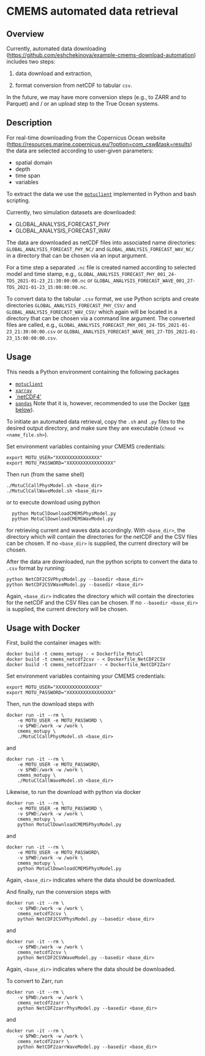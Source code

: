 ﻿# CMEMS automated data retrieval

## Overview

Currently, automated data downloading (https://github.com/eshchekinova/example-cmems-download-automation) includes two steps:

1. data download and extraction,

2. format conversion from netCDF to tabular `csv`.

In the future, we may have more conversion steps (e.g., to ZARR and to Parquet) and / or an upload step to the True Ocean systems.

## Description

For real-time downloading from the Copernicus Ocean website (https://resources.marine.copernicus.eu/?option=com_csw&task=results) the data are selected according to user-given parameters:

- spatial domain
- depth
- time span
- variables

To extract the data we use the [`motuclient`](https://github.com/clstoulouse/motu-client-python/) implemented in Python and bash scripting.

Currently, two simulation datasets are downloaded:

- GLOBAL_ANALYSIS_FORECAST_PHY
- GLOBAL_ANALYSIS_FORECAST_WAV

The data are downloaded as netCDF files into associated name directories: `GLOBAL_ANALYSIS_FORECAST_PHY_NC/` and `GLOBAL_ANALYSIS_FORECAST_WAV_NC/` in a directory that can be chosen via an input argument.

For a time step a separated `.nc` file is created named according to selected model and time stamp, e.g., `GLOBAL_ANALYSIS_FORECAST_PHY_001_24-TDS_2021-01-23_21:30:00:00.nc` or `GLOBAL_ANALYSIS_FORECAST_WAVE_001_27-TDS_2021-01-23_15:00:00:00.nc`.

To convert data to the tabular `.csv` format, we use Python scripts and create directories `GLOBAL_ANALYSIS_FORECAST_PHY_CSV/` and `GLOBAL_ANALYSIS_FORECAST_WAV_CSV/` which again will be located in a directory that can be chosen via a command line argument. The converted files are called, e.g., `GLOBAL_ANALYSIS_FORECAST_PHY_001_24-TDS_2021-01-23_21:30:00:00.csv` or `GLOBAL_ANALYSIS_FORECAST_WAVE_001_27-TDS_2021-01-23_15:00:00:00.csv`.


## Usage

This needs a Python environment containing the following packages
- [`motuclient`](https://github.com/clstoulouse/motu-client-python#using-pip)
- [`xarray`](http://xarray.pydata.org/en/stable/installing.html#instructions)
- [`netCDF4'](https://pypi.org/project/netCDF4/)
- [`pandas`](https://pandas.pydata.org/pandas-docs/stable/getting_started/install.html#installing-from-pypi)
Note that it is, however,  recommended to use the Docker ([see below](#usage-with-docker)).

To initiate an automated data retrieval, copy the `.sh` and `.py` files to the desired output directory, and make sure they are executable (`chmod +x  <name_file.sh>`).

Set environment variables containing your CMEMS credentials:
```shell
export MOTU_USER="XXXXXXXXXXXXXXXX"
export MOTU_PASSWORD="XXXXXXXXXXXXXXXXX"
```

Then run (from the same shell)
```shell
./MotuClCallPhysModel.sh <base_dir>
./MotuClCallWaveModel.sh <base_dir>
```
or
to execute download using python
```shell
  python MotuClDownloadCMEMSPhysModel.py
  python MotuClDownloadCMEMSWavModel.py
```
for retrieving current and waves data accordingly.
With `<base_dir>`, the directory which will contain the directories for the netCDF and the CSV files can be chosen. If no `<base_dir>` is supplied, the current directory will be chosen.

After the data are downloaded, run the python scripts to convert the data to `.csv` format by running:
```shell
python NetCDF2CSVPhysModel.py --basedir <base_dir>
python NetCDF2CSVWaveModel.py --basedir <base_dir>
```
Again, `<base_dir>` indicates the directory which will contain the directories for the netCDF and the CSV files can be chosen. If no `--basedir <base_dir>` is supplied, the current directory will be chosen.

## Usage with Docker

First, build the container images with:
```shell
docker build -t cmems_motupy - < Dockerfile_MotuCl
docker build -t cmems_netcdf2csv - < Dockerfile_NetCDF2CSV
docker build -t cmems_netcdf2zarr - < Dockerfile_NetCDF2Zarr
```

Set environment variables containing your CMEMS credentials:
```shell
export MOTU_USER="XXXXXXXXXXXXXXXX"
export MOTU_PASSWORD="XXXXXXXXXXXXXXXXX"
```

Then, run the download steps with
```shell
docker run -it --rm \
    -e MOTU_USER -e MOTU_PASSWORD \
    -v $PWD:/work -w /work \
    cmems_motupy \
    ./MotuClCallPhysModel.sh <base_dir>
```
and
```shell
docker run -it --rm \
    -e MOTU_USER -e MOTU_PASSWORD\
    -v $PWD:/work -w /work \
    cmems_motupy \
    ./MotuClCallWaveModel.sh <base_dir>
```
Likewise, to run the download with python via docker
```shell
docker run -it --rm \
    -e MOTU_USER -e MOTU_PASSWORD \
    -v $PWD:/work -w /work \
    cmems_motupy \
    python MotuClDownloadCMEMSPhysModel.py 
```
and
```shell
docker run -it --rm \
    -e MOTU_USER -e MOTU_PASSWORD\
    -v $PWD:/work -w /work \
    cmems_motupy \
    python MotuClDownloadCMEMSPhysModel.py
```
Again, `<base_dir>` indicates where the data should be downloaded.

And finally, run the conversion steps with
```shell
docker run -it --rm \
    -v $PWD:/work -w /work \
    cmems_netcdf2csv \
    python NetCDF2CSVPhysModel.py --basedir <base_dir>
```
and
```shell
docker run -it --rm \
    -v $PWD:/work -w /work \
    cmems_netcdf2csv \
    python NetCDF2CSVWaveModel.py --basedir <base_dir>
```
Again, `<base_dir>` indicates where the data should be downloaded.

To convert to Zarr, run
```shell
docker run -it --rm \
    -v $PWD:/work -w /work \
    cmems_netcdf2zarr \
    python NetCDF2zarrPhysModel.py --basedir <base_dir>
```
and
```shell
docker run -it --rm \
    -v $PWD:/work -w /work \
    cmems_netcdf2zarr \
    python NetCDF2zarrWaveModel.py --basedir <base_dir>
```

